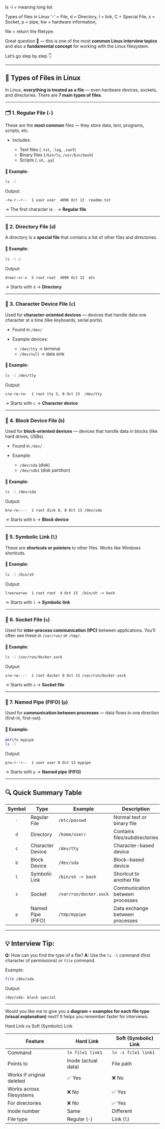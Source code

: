 ls -l = meaning long list

Types of files in Linux
 '-' = File,
 d = Directory,
 l = link,
 C = Special File,
 s = Socket,
 p = pipe,
 hw = hardware information,

file <filename> = return the filetype.


Great question 👏 — this is one of the most **common Linux interview topics** and also a **fundamental concept** for working with the Linux filesystem.

Let’s go step by step 👇

---

## 🧩 **Types of Files in Linux**

In Linux, **everything is treated as a file** — even hardware devices, sockets, and directories.
There are **7 main types of files**.

---

### 🗂️ 1. **Regular File (`-`)**

These are the **most common** files — they store data, text, programs, scripts, etc.

* Includes:

  * Text files (`.txt`, `.log`, `.conf`)
  * Binary files (`/bin/ls`, `/usr/bin/bash`)
  * Scripts (`.sh`, `.py`)

#### 🔹 Example:

```bash
ls -l
```

Output:

```
-rw-r--r--  1 user user  4096 Oct 13  readme.txt
```

→ The first character is `-` → **Regular file**

---

### 📁 2. **Directory File (`d`)**

A directory is a **special file** that contains a list of other files and directories.

#### 🔹 Example:

```bash
ls -l /
```

Output:

```
drwxr-xr-x  5 root root  4096 Oct 13  etc
```

→ Starts with `d` → **Directory**

---

### 🧵 3. **Character Device File (`c`)**

Used for **character-oriented devices** — devices that handle data one character at a time (like keyboards, serial ports).

* Found in `/dev/`
* Example devices:

  * `/dev/tty` → terminal
  * `/dev/null` → data sink

#### 🔹 Example:

```bash
ls -l /dev/tty
```

Output:

```
crw-rw-rw-  1 root tty 5, 0 Oct 13  /dev/tty
```

→ Starts with `c` → **Character device**

---

### 💾 4. **Block Device File (`b`)**

Used for **block-oriented devices** — devices that handle data in blocks (like hard drives, USBs).

* Found in `/dev/`
* Example:

  * `/dev/sda` (disk)
  * `/dev/sdb1` (disk partition)

#### 🔹 Example:

```bash
ls -l /dev/sda
```

Output:

```
brw-rw----  1 root disk 8, 0 Oct 13 /dev/sda
```

→ Starts with `b` → **Block device**

---

### 🔗 5. **Symbolic Link (`l`)**

These are **shortcuts or pointers** to other files.
Works like Windows shortcuts.

#### 🔹 Example:

```bash
ls -l /bin/sh
```

Output:

```
lrwxrwxrwx  1 root root  4 Oct 13  /bin/sh -> bash
```

→ Starts with `l` → **Symbolic link**

---

### 🧩 6. **Socket File (`s`)**

Used for **inter-process communication (IPC)** between applications.
You’ll often see these in `/var/run/` or `/tmp/`.

#### 🔹 Example:

```bash
ls -l /var/run/docker.sock
```

Output:

```
srw-rw----  1 root docker 0 Oct 13 /var/run/docker.sock
```

→ Starts with `s` → **Socket file**

---

### 🧭 7. **Named Pipe (FIFO) (`p`)**

Used for **communication between processes** — data flows in one direction (first-in, first-out).

#### 🔹 Example:

```bash
mkfifo mypipe
ls -l
```

Output:

```
prw-r--r--  1 user user 0 Oct 13 mypipe
```

→ Starts with `p` → **Named pipe (FIFO)**

---

## 🔍 Quick Summary Table

| Symbol | Type              | Example                | Description                     |
| :----: | ----------------- | ---------------------- | ------------------------------- |
|   `-`  | Regular File      | `/etc/passwd`          | Normal text or binary file      |
|   `d`  | Directory         | `/home/user/`          | Contains files/subdirectories   |
|   `c`  | Character Device  | `/dev/tty`             | Character-based device          |
|   `b`  | Block Device      | `/dev/sda`             | Block-based device              |
|   `l`  | Symbolic Link     | `/bin/sh -> bash`      | Shortcut to another file        |
|   `s`  | Socket            | `/var/run/docker.sock` | Communication between processes |
|   `p`  | Named Pipe (FIFO) | `/tmp/mypipe`          | Data exchange between processes |

---

## 💡 Interview Tip:

**Q:** How can you find the type of a file?
**A:** Use the `ls -l` command (first character of permissions) or `file` command.

Example:

```bash
file /dev/sda
```

Output:

```
/dev/sda: block special
```

---

Would you like me to give you a **diagram + examples for each file type (visual explanation)** next?
It helps you remember faster for interviews.

Hard Link vs Soft (Symbolic) Link

| Feature                   | Hard Link           | Soft (Symbolic) Link |
| ------------------------- | ------------------- | -------------------- |
| Command                   | `ln file1 link1`    | `ln -s file1 link1`  |
| Points to                 | Inode (actual data) | File path            |
| Works if original deleted | ✅ Yes               | ❌ No                 |
| Works across filesystems  | ❌ No                | ✅ Yes                |
| For directories           | ❌ No                | ✅ Yes                |
| Inode number              | Same                | Different            |
| File type                 | Regular (`-`)       | Link (`l`)           |
